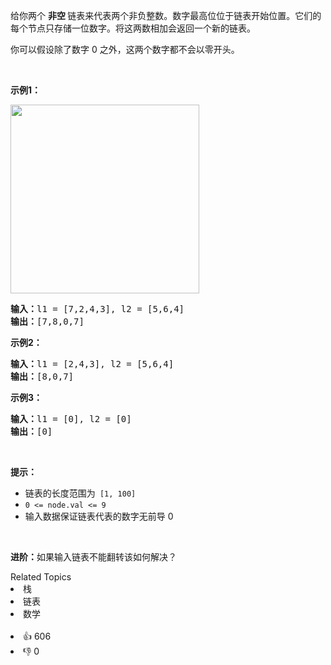 <p>给你两个 <strong>非空 </strong>链表来代表两个非负整数。数字最高位位于链表开始位置。它们的每个节点只存储一位数字。将这两数相加会返回一个新的链表。</p>

<p>你可以假设除了数字 0 之外，这两个数字都不会以零开头。</p>

<p>&nbsp;</p>

<p><strong>示例1：</strong></p>

<p><img alt="" src="https://pic.leetcode-cn.com/1626420025-fZfzMX-image.png" style="width: 302px; " /></p>

<pre>
<strong>输入：</strong>l1 = [7,2,4,3], l2 = [5,6,4]
<strong>输出：</strong>[7,8,0,7]
</pre>

<p><strong>示例2：</strong></p>

<pre>
<strong>输入：</strong>l1 = [2,4,3], l2 = [5,6,4]
<strong>输出：</strong>[8,0,7]
</pre>

<p><strong>示例3：</strong></p>

<pre>
<strong>输入：</strong>l1 = [0], l2 = [0]
<strong>输出：</strong>[0]
</pre>

<p>&nbsp;</p>

<p><strong>提示：</strong></p>

<ul> 
 <li>链表的长度范围为<code> [1, 100]</code></li> 
 <li><code>0 &lt;= node.val &lt;= 9</code></li> 
 <li>输入数据保证链表代表的数字无前导 0</li> 
</ul>

<p>&nbsp;</p>

<p><strong>进阶：</strong>如果输入链表不能翻转该如何解决？</p>

<div><div>Related Topics</div><div><li>栈</li><li>链表</li><li>数学</li></div></div><br><div><li>👍 606</li><li>👎 0</li></div>